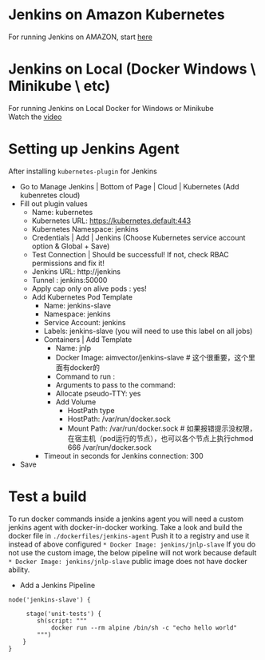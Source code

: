 
# Jenkins on Amazon Kubernetes

For running Jenkins on AMAZON, start [here](./amazon-eks/readme.md)

# Jenkins on Local (Docker Windows \ Minikube \ etc)

For running Jenkins on Local Docker for Windows or Minikube <br/>
Watch the [video](https://youtu.be/eRWIJGF3Y2g)

# Setting up Jenkins Agent

After installing `kubernetes-plugin` for Jenkins
* Go to Manage Jenkins | Bottom of Page | Cloud | Kubernetes (Add kubenretes cloud)
* Fill out plugin values
    * Name: kubernetes
    * Kubernetes URL: https://kubernetes.default:443
    * Kubernetes Namespace: jenkins
    * Credentials | Add | Jenkins (Choose Kubernetes service account option & Global + Save)
    * Test Connection | Should be successful! If not, check RBAC permissions and fix it!
    * Jenkins URL: http://jenkins
    * Tunnel : jenkins:50000
    * Apply cap only on alive pods : yes!
    * Add Kubernetes Pod Template
        * Name: jenkins-slave
        * Namespace: jenkins
        * Service Account: jenkins
        * Labels: jenkins-slave (you will need to use this label on all jobs)
        * Containers | Add Template
            * Name: jnlp
            * Docker Image: aimvector/jenkins-slave # 这个很重要，这个里面有docker的
            * Command to run : <Make this blank>
            * Arguments to pass to the command: <Make this blank>
            * Allocate pseudo-TTY: yes
            * Add Volume
                * HostPath type
                * HostPath: /var/run/docker.sock
                * Mount Path: /var/run/docker.sock # 如果报错提示没权限，在宿主机（pod运行的节点），也可以各个节点上执行chmod 666 /var/run/docker.sock
        * Timeout in seconds for Jenkins connection: 300
* Save

# Test a build

To run docker commands inside a jenkins agent you will need a custom jenkins agent with docker-in-docker working.
Take a look and build the docker file in `./dockerfiles/jenkins-agent`
Push it to a registry and use it instead of above configured `* Docker Image: jenkins/jnlp-slave`
If you do not use the custom image, the below pipeline will not work because default `* Docker Image: jenkins/jnlp-slave` public image does not have docker ability.

* Add a Jenkins Pipeline

```
node('jenkins-slave') {
    
     stage('unit-tests') {
        sh(script: """
            docker run --rm alpine /bin/sh -c "echo hello world"
        """)
    }
}
```
